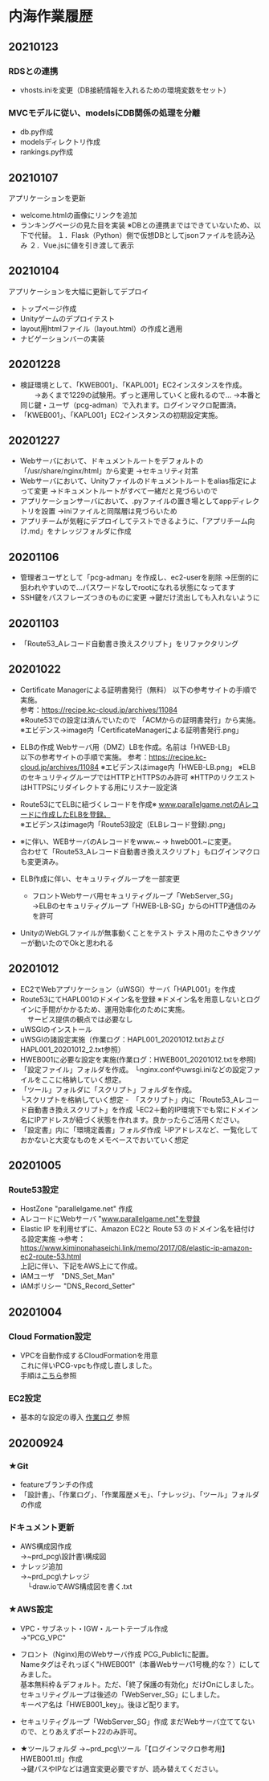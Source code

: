 # 内海作業履歴

## 20210123  
### RDSとの連携  
- vhosts.iniを変更（DB接続情報を入れるための環境変数をセット）

### MVCモデルに従い、modelsにDB関係の処理を分離  
- db.py作成  
- modelsディレクトリ作成  
- rankings.py作成  

## 20210107
アプリケーションを更新
- welcome.htmlの画像にリンクを追加
- ランキングページの見た目を実装
    ※DBとの連携まではできていないため、以下で代替。
        １．Flask（Python）側で仮想DBとしてjsonファイルを読み込み
        ２．Vue.jsに値を引き渡して表示

## 20210104
アプリケーションを大幅に更新してデプロイ
- トップページ作成
-  Unityゲームのデプロイテスト
-  layout用htmlファイル（layout.html）の作成と適用
-  ナビゲーションバーの実装

## 20201228
- 検証環境として、「KWEB001」、「KAPL001」EC2インスタンスを作成。
　　→あくまで1229の試験用。ずっと運用していくと疲れるので...
    →本番と同じ鍵・ユーザ（pcg-adman）で入れます。ログインマクロ配置済。
- 「KWEB001」、「KAPL001」EC2インスタンスの初期設定実施。

## 20201227
- Webサーバにおいて、ドキュメントルートをデフォルトの「/usr/share/nginx/html」から変更
    →セキュリティ対策
- Webサーバにおいて、Unityファイルのドキュメントルートをalias指定によって変更
    →ドキュメントルートがすべて一緒だと見づらいので
- アプリケーションサーバにおいて、.pyファイルの置き場としてappディレクトリを設置
    →iniファイルと同階層は見づらいため
- アプリチームが気軽にデプロイしてテストできるように、「アプリチーム向け.md」をナレッジフォルダに作成

## 20201106
- 管理者ユーザとして「pcg-adman」を作成し、ec2-userを削除
    →圧倒的に狙われやすいので...パスワードなしでrootになれる状態になってます  
- SSH鍵をパスフレーズつきのものに変更
    →鍵だけ流出しても入れないように

## 20201103
- 「Route53_Aレコード自動書き換えスクリプト」をリファクタリング

## 20201022
- Certificate Managerによる証明書発行（無料）
    以下の参考サイトの手順で実施。  
    参考：https://recipe.kc-cloud.jp/archives/11084  
    ※Route53での設定は済んでいたので  「ACMからの証明書発行」から実施。    
    ※エビデンス→image内「CertificateManagerによる証明書発行.png」  

- ELBの作成
    Webサーバ用（DMZ）LBを作成。名前は「HWEB-LB」  
    以下の参考サイトの手順で実施。 
    参考：https://recipe.kc-cloud.jp/archives/11084 
    ※エビデンスはimage内「HWEB-LB.png」
    ※ELBのセキュリティグループではHTTPとHTTPSのみ許可
    ※HTTPのリクエストはHTTPSにリダイレクトする用にリスナー設定済

- Route53にてELBに紐づくレコードを作成※
    www.parallelgame.netのAレコードに作成したELBを登録。  
    ※エビデンスはimage内「Route53設定（ELBレコード登録).png」  

- ※に伴い、WEBサーバのAレコードをwww.~ → hweb001.~に変更。  
    合わせて「Route53_Aレコード自動書き換えスクリプト」もログインマクロも変更済み。

- ELB作成に伴い、セキュリティグループを一部変更
    - フロントWebサーバ用セキュリティグループ「WebServer_SG」  
        →ELBのセキュリティグループ「HWEB-LB-SG」からのHTTP通信のみを許可

- UnityのWebGLファイルが無事動くことをテスト
    テスト用のたこやきクソゲーが動いたのでOkと思われる

## 20201012
- EC2でWebアプリケーション（uWSGI）サーバ「HAPL001」を作成
- Route53にてHAPL001のドメイン名を登録
    ※ドメイン名を用意しないとログインに手間がかかるため、運用効率化のために実施。  
    　サービス提供の観点では必要なし
- uWSGIのインストール
- uWSGIの諸設定実施（作業ログ：HAPL001_20201012.txtおよびHAPL001_20201012_2.txt参照）
- HWEB001に必要な設定を実施(作業ログ：HWEB001_20201012.txtを参照)
- 「設定ファイル」フォルダを作成。
    └nginx.confやuwsgi.iniなどの設定ファイルをここに格納していく想定。
- 「ツール」フォルダに「スクリプト」フォルダを作成。  
    └スクリプトを格納していく想定
-　「スクリプト」内に「Route53_Aレコード自動書き換えスクリプト」を作成
    └EC2＋動的IP環境下でも常にドメイン名にIPアドレスが紐づく状態を作れます。良かったらご活用ください。
- 「設定書」内に「環境定義書」フォルダ作成
    └IPアドレスなど、一覧化しておかないと大変なものをメモベースでおいていく想定

## 20201005

### Route53設定
- HostZone "parallelgame.net" 作成
- AレコードにWebサーバ "www.parallelgame.net"を登録
- Elastic IP を利用せずに、Amazon EC2と Route 53 のドメイン名を紐付ける設定実施 
    →参考：https://www.kiminonahaseichi.link/memo/2017/08/elastic-ip-amazon-ec2-route-53.html  
上記に伴い、下記をAWS上にて作成。
- IAMユーザ　"DNS_Set_Man"  
- IAMポリシー "DNS_Record_Setter"


## 20201004  
### Cloud Formation設定
- VPCを自動作成するCloudFormationを用意  
    これに伴いPCG-vpcも作成し直しました。  
    手順は[こちら](https://bitbucket.org/yurei20200912/prd_pcg/src/feature/%E3%83%8A%E3%83%AC%E3%83%83%E3%82%B8/CloudFormation%E9%96%A2%E4%BF%82/01_VPCSet.yaml%E3%81%AE%E4%BD%BF%E3%81%84%E6%96%B9.md "01_VPCSet.yamlの使い方.md")参照  

### EC2設定
- 基本的な設定の導入
    [作業ログ]()  参照  

## 20200924
### ★Git
- featureブランチの作成  
- 「設計書」、「作業ログ」、「作業履歴メモ」、「ナレッジ」、「ツール」フォルダの作成  

### ドキュメント更新
- AWS構成図作成  
    →~prd_pcg\設計書\構成図
- ナレッジ追加  
    →~prd_pcg\ナレッジ  
    　└draw.ioでAWS構成図を書く.txt  
  
### ★AWS設定
- VPC・サブネット・IGW・ルートテーブル作成  
   →"PCG_VPC"  
  
- フロント（Nginx)用のWebサーバ作成
    PCG_Public1に配置。  
    Nameタグはそれっぽく"HWEB001"（本番Webサーバ1号機,的な？）にしてみました。  
    基本無料枠＆デフォルト。ただ、「終了保護の有効化」だけOnにしました。  
    セキュリティグループは後述の「WebServer_SG」にしました。  
    キーペア名は「HWEB001_key」。後ほど配ります。  

- セキュリティグループ「WebServer_SG」作成 
    まだWebサーバ立ててないので、とりあえずポート22のみ許可。

- ★ツールフォルダ
    →~prd_pcg\ツール「【ログインマクロ参考用】HWEB001.ttl」作成  
    →鍵パスやIPなどは適宜変更必要ですが、読み替えてください。  
  

